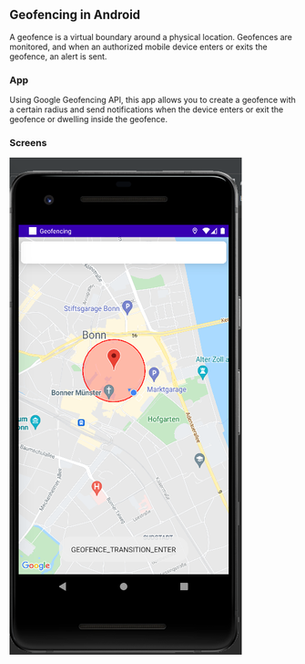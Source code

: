 ## Geofencing in Android

A geofence is a virtual boundary around a physical location. Geofences are monitored, and when an authorized mobile device enters or exits the geofence, an alert is sent.

### App
Using Google Geofencing API, this app allows you to create a geofence with a certain radius and send notifications when the device enters or exit the geofence or dwelling inside the geofence.

### Screens
![Entering geofence](demo.png)